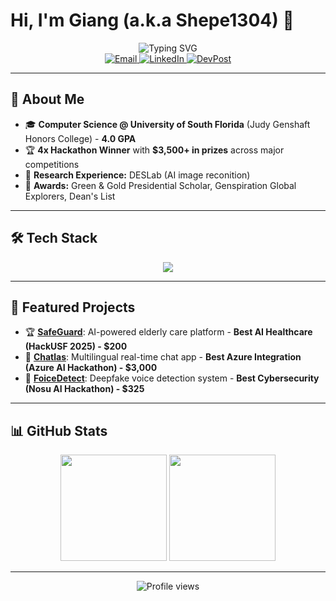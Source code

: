 # Hi, I'm Giang (a.k.a Shepe1304) 👋

<div align="center">
  <img src="https://readme-typing-svg.herokuapp.com?font=Fira+Code&size=22&duration=3000&pause=1000&color=6F42C1&center=true&vCenter=true&width=400&lines=Computer+Science+Student;AI+%26+ML+Enthusiast;4x+Hackathon+Winner" alt="Typing SVG" />
</div>

<div align="center">
  <a href="mailto:hqgiang1346@gmail.com">
    <img src="https://img.shields.io/badge/Email-D14836?style=for-the-badge&logo=gmail&logoColor=white" alt="Email" />
  </a>
  <a href="https://www.linkedin.com/in/quynhgiangho/">
    <img src="https://img.shields.io/badge/LinkedIn-0077B5?style=for-the-badge&logo=linkedin&logoColor=white" alt="LinkedIn" />
  </a>
 <a href="https://devpost.com/Shepe1304">
    <img src="https://img.shields.io/badge/DevPost-003E54?style=for-the-badge&logo=devpost&logoColor=white" alt="DevPost" />
</a>
</div>

---

## 💫 About Me

- 🎓 **Computer Science @ University of South Florida** (Judy Genshaft Honors College) - **4.0 GPA**
- 🏆 **4x Hackathon Winner** with **$3,500+ in prizes** across major competitions
- 🔬 **Research Experience:** DESLab (AI image reconition)
- 🌟 **Awards:** Green & Gold Presidential Scholar, Genspiration Global Explorers, Dean's List

---

## 🛠️ Tech Stack

<div align="center">
  <img src="https://skillicons.dev/icons?i=python,java,js,ts,html,css,tailwind,cpp,cs,react,django,nodejs,express,nextjs,dotnet,opencv,postgres,sqlite,mongodb,firebase,supabase,git,azure,aws&perline=10" />
</div>

---

## 🚀 Featured Projects

- 🏆 [**SafeGuard**](https://devpost.com/software/safeguard-oq572w): AI-powered elderly care platform - **Best AI Healthcare (HackUSF 2025) - $200**
- 🥇 [**Chatlas**](https://devpost.com/software/chatlas): Multilingual real-time chat app - **Best Azure Integration (Azure AI Hackathon) - $3,000**  
- 🏅 [**FoiceDetect**](https://github.com/dahomita/foicedetect): Deepfake voice detection system - **Best Cybersecurity (Nosu AI Hackathon) - $325**

---

## 📊 GitHub Stats

<div align="center">
  <img src="https://github-readme-stats.vercel.app/api?username=Shepe1304&theme=tokyonight&hide_border=false&include_all_commits=true&count_private=true" height="170"/>
  <img src="https://github-readme-stats.vercel.app/api/top-langs/?username=Shepe1304&theme=tokyonight&hide_border=false&layout=compact" height="170"/>
</div>

---

<div align="center">
  <img src="https://komarev.com/ghpvc/?username=Shepe1304&color=2563eb&style=flat-square" alt="Profile views"/>
</div>
